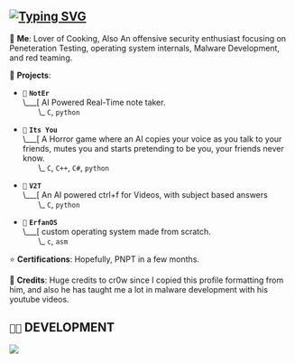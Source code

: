 ## [![Typing SVG](https://readme-typing-svg.demolab.com?font=Fira+Code&weight=600&size=21&letterSpacing=thin&duration=4998&pause=1000&color=0BAC8A&background=FF000000&width=435&lines=Cooking+eggs+9+different+ways;Reading+%22The+Prince%22;Developing+%22Its+You%22;!false+its+funny+because+its+true)](https://git.io/typing-svg)

💬 **Me**: Lover of Cooking, Also An offensive security enthusiast focusing on Peneteration Testing, operating system internals, Malware Development, and red teaming.

🌱 **Projects**:

- `💉` **`NotEr`**<br>
\\___[ AI Powered Real-Time note taker.<br>
&nbsp;&nbsp;&nbsp;&nbsp;&nbsp;&nbsp;&nbsp;\\\_ `C`, `python`

- `💉` **`Its You`**<br>
\\___[ A Horror game where an AI copies your voice as you talk to your friends, mutes you and starts pretending to be you, your friends never know.<br>
&nbsp;&nbsp;&nbsp;&nbsp;&nbsp;&nbsp;&nbsp;\\\_ `C`, `C++`, `C#`, `python`

- `🐔` **`V2T`**<br>
\\___[ An AI powered ctrl+f for Videos, with subject based answers<br>
&nbsp;&nbsp;&nbsp;&nbsp;&nbsp;&nbsp;&nbsp;\\\_ `C`, `python`

- `🐧` **`ErfanOS`**<br>
\\___[ custom operating system made from scratch.<br>
&nbsp;&nbsp;&nbsp;&nbsp;&nbsp;&nbsp;&nbsp;\\\_ `c`, `asm`

⭐ **Certifications**: Hopefully, PNPT in a few months.

📝 **Credits**: Huge credits to cr0w since I copied this profile formatting from him, and also he has taught me a lot in malware development with his youtube videos.

## `👨‍💻` DEVELOPMENT
[![](https://skillicons.dev/icons?i=c,cs,python,bash,powershell,dotnet,neovim,vim,visualstudio,vscode,arch,windows,github,docker)](https://skillicons.dev)
